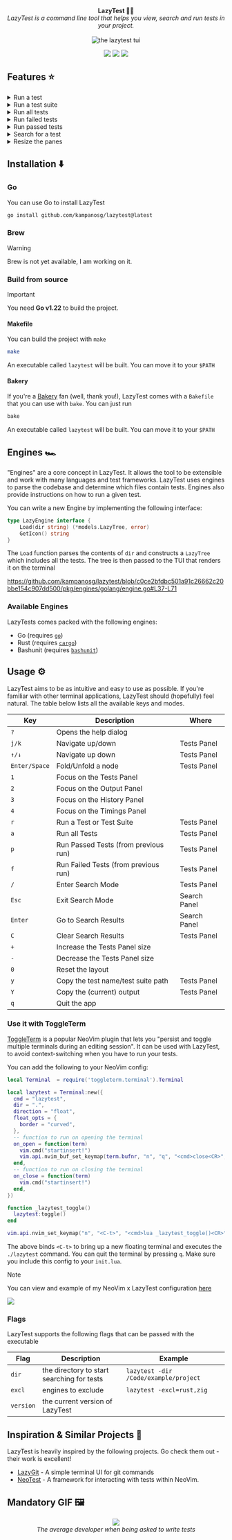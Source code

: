 <p align="center">
  <b>LazyTest 🥱🧪</b>
  <br>
  <i>LazyTest is a command line tool that helps you view, search and run tests in your project.</i>
  <br />
  <br />
  <img alt="the lazytest tui" src="https://github.com/kampanosg/lazytest/assets/30287348/e8843e0e-c847-40a7-83d2-6e09231b121e">
</p>

<p align="center">
  <img src="https://img.shields.io/github/actions/workflow/status/kampanosg/lazytest/go.yml?style=for-the-badge&logo=go" />
  <img src="https://img.shields.io/github/actions/workflow/status/kampanosg/lazytest/sec.yml?style=for-the-badge&logo=go&label=Security" />
  <img src="https://goreportcard.com/report/github.com/kampanosg/lazytest" />
</p>

## Features ⭐

<details>
  <summary>Run a test</summary>

  <a href="https://asciinema.org/a/W4MXbeoTxGzyLjCCAgXjHDD2U?t=4" target="_blank"><img src="https://asciinema.org/a/W4MXbeoTxGzyLjCCAgXjHDD2U.svg" /></a>

</details>

<details>
  <summary>Run a test suite</summary>

  <a href="https://asciinema.org/a/yrAjoTbk6xNea0EP1imokWLA8?t=3" target="_blank"><img src="https://asciinema.org/a/yrAjoTbk6xNea0EP1imokWLA8.svg" /></a>

</details>

<details>
  <summary>Run all tests</summary>

  <a href="https://asciinema.org/a/xrvObScQMKAGbrwq1WO93znrl?t=2" target="_blank"><img src="https://asciinema.org/a/xrvObScQMKAGbrwq1WO93znrl.svg" /></a>

</details>

<details>
  <summary>Run failed tests</summary>

<a href="https://asciinema.org/a/uRx39aO9qbhwWQV2cYLCsZQYT?t=2" target="_blank"><img src="https://asciinema.org/a/uRx39aO9qbhwWQV2cYLCsZQYT.svg" /></a>

</details>

<details>
  <summary>Run passed tests</summary>

  <a href="https://asciinema.org/a/qkCh5I8DtiRpE9Trb5QQjFKkr?t=3.1" target="_blank"><img src="https://asciinema.org/a/qkCh5I8DtiRpE9Trb5QQjFKkr.svg" /></a>

</details>

<details>
  <summary>Search for a test</summary>

<a href="https://asciinema.org/a/wODn3nhYWeeqxvpUcUTH1KqgO?t=2" target="_blank"><img src="https://asciinema.org/a/wODn3nhYWeeqxvpUcUTH1KqgO.svg" /></a>

</details>

<details>
  <summary>Resize the panes</summary>

  Sometimes test names may exceed the size of the pane. Or you may need more space for the output text. Unfortunately, [tview](https://github.com/rivo/tview), the TUI library that LazyTest uses, does not support horizontal scrolling (and it's _probably_ [not](https://github.com/rivo/tview/issues/707#issuecomment-1991260955) going to be implemented any time soon).

  As an alternative, LazyTest panes can be resized with the `+` and `-` keys.

<a href="https://asciinema.org/a/Pj9sSFz9I2doITi3sQQkvgpgO?t=3.2" target="_blank"><img src="https://asciinema.org/a/Pj9sSFz9I2doITi3sQQkvgpgO.svg" /></a>
  
</details>

## Installation ⬇️

### Go

You can use Go to install LazyTest

```sh
go install github.com/kampanosg/lazytest@latest
```

### Brew

> [!WARNING]
> Brew is not yet available, I am working on it.

### Build from source

> [!IMPORTANT]
> You need **Go v1.22** to build the project.

#### Makefile

You can build the project with `make`

```sh
make
```

An executable called `lazytest` will be built. You can move it to your `$PATH`

#### Bakery

If you're a [Bakery](https://github.com/kampanosg/bakery) fan (well, thank you!), LazyTest comes with a `Bakefile` that you can use with `bake`. You can just run

```sh
bake
```

An executable called `lazytest` will be built. You can move it to your `$PATH`

## Engines 🏎️

"Engines" are a core concept in LazyTest. It allows the tool to be extensible and work with many languages and test frameworks. LazyTest uses engines to parse the codebase and determine which files contain tests. Engines also provide instructions on how to run a given test.

You can write a new Engine by implementing the following interface:

```go
type LazyEngine interface {
	Load(dir string) (*models.LazyTree, error)
	GetIcon() string
}
```

The `Load` function parses the contents of `dir` and constructs a `LazyTree` which includes all the tests. The tree is then passed to the TUI that renders it on the terminal

https://github.com/kampanosg/lazytest/blob/c0ce2bfdbc501a91c26662c20bbe154c907dd500/pkg/engines/golang/engine.go#L37-L71

### Available Engines

LazyTests comes packed with the following engines:

* Go (requires [`go`](https://go.dev/))
* Rust (requires [`cargo`](https://www.rust-lang.org/))
* Bashunit (requires [`bashunit`](https://bashunit.typeddevs.com/))

## Usage ⚙️

LazyTest aims to be as intuitive and easy to use as possible. If you're familiar with other terminal applications, LazyTest should (hopefully) feel natural. The table below lists all the available keys and modes.

| **Key**       | **Description**                      | **Where**    |
|---------------|--------------------------------------|--------------|
| `?`           | Opens the help dialog                |              |
| `j/k`         | Navigate up/down                     | Tests Panel  |
| `↑/↓`         | Navigate up down                     | Tests Panel  |
| `Enter/Space` | Fold/Unfold a node                   | Tests Panel  |
| `1`           | Focus on the Tests Panel             |              |
| `2`           | Focus on the Output Panel            |              |
| `3`           | Focus on the History Panel           |              |
| `4`           | Focus on the Timings Panel           |              |
| `r`           | Run a Test or Test Suite             | Tests Panel  |
| `a`           | Run all Tests                        | Tests Panel  |
| `p`           | Run Passed Tests (from previous run) | Tests Panel  |
| `f`           | Run Failed Tests (from previous run) | Tests Panel  |
| `/`           | Enter Search Mode                    | Tests Panel  |
| `Esc`         | Exit Search Mode                     | Search Panel |
| `Enter`       | Go to Search Results                 | Search Panel |
| `C`           | Clear Search Results                 | Tests Panel  |
| `+`           | Increase the Tests Panel size        |              |
| `-`           | Decrease the Tests Panel size        |              |
| `0`           | Reset the layout                     |              |
| `y`           | Copy the test name/test suite path   | Tests Panel  |
| `Y`           | Copy the (current) output            | Tests Panel  |
| `q`           | Quit the app                         |              |

### Use it with ToggleTerm

[ToggleTerm](https://github.com/akinsho/toggleterm.nvim) is a popular NeoVim plugin that lets you "persist and toggle multiple terminals during an editing session". It can be used with LazyTest, to avoid context-switching when you have to run your tests.

You can add the following to your NeoVim config:

```lua
local Terminal  = require('toggleterm.terminal').Terminal

local lazytest = Terminal:new({
  cmd = "lazytest",
  dir = ".",
  direction = "float",
  float_opts = {
    border = "curved",
  },
  -- function to run on opening the terminal
  on_open = function(term)
    vim.cmd("startinsert!")
    vim.api.nvim_buf_set_keymap(term.bufnr, "n", "q", "<cmd>close<CR>", {noremap = true, silent = true})
  end,
  -- function to run on closing the terminal
  on_close = function(term)
    vim.cmd("startinsert!")
  end,
})

function _lazytest_toggle()
  lazytest:toggle()
end

vim.api.nvim_set_keymap("n", "<C-t>", "<cmd>lua _lazytest_toggle()<CR>", {noremap = true, silent = true})
```

The above binds `<C-t>` to bring up a new floating terminal and executes the `./lazytest` command. You can quit the terminal by pressing `q`. Make sure you include this config to your `init.lua`. 

> [!NOTE]
> You can view and example of my NeoVim x LazyTest configuration [here](https://github.com/kampanosg/.dotfiles/commit/328dea4fe9f1b5f2cec13a188e7330bd11a2c0ed)

<a href="https://asciinema.org/a/tlLvhwKDe7ruyHPyLsc8aZzzg?t=3" target="_blank"><img src="https://asciinema.org/a/tlLvhwKDe7ruyHPyLsc8aZzzg.svg" /></a>

### Flags

LazyTest supports the following flags that can be passed with the executable

| **Flag**  | **Description**                            | **Example**                           |
|-----------|--------------------------------------------|---------------------------------------|
| `dir`     | the directory to start searching for tests | `lazytest -dir /Code/example/project` |
| `excl`    | engines to exclude                         | `lazytest -excl=rust,zig`             |
| `version` | the current version of LazyTest            |                                       |

## Inspiration & Similar Projects 💬

LazyTest is heavily inspired by the following projects. Go check them out - their work is excellent!

* [LazyGit](https://github.com/jesseduffield/lazygit) - A simple terminal UI for git commands
* [NeoTest](https://github.com/nvim-neotest/neotest) - A framework for interacting with tests within NeoVim.

## Mandatory GIF 🖼️

<p align="center">
  <img src="https://media.giphy.com/media/v1.Y2lkPTc5MGI3NjExMHk3eTA0Z3ZkdjV2dmh2anJjaW85N2F1OGl4d2F2bXFyeDl1OGpuYyZlcD12MV9pbnRlcm5hbF9naWZfYnlfaWQmY3Q9Zw/SV34NE5jEh4cM/giphy.gif" />
  <br />
  <i>The average developer when being asked to write tests</i>
</p>
